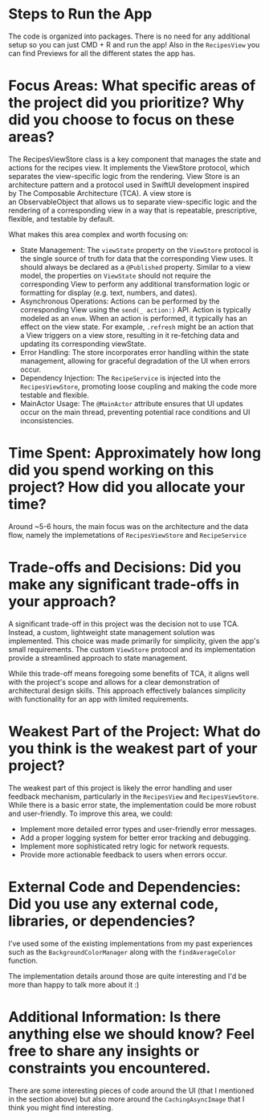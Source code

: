 # Steps to Run the App
The code is organized into packages. There is no need for any additional setup so you can just CMD + R and run the app!
Also in the `RecipesView` you can find Previews for all the different states the app has.

# Focus Areas: What specific areas of the project did you prioritize? Why did you choose to focus on these areas?
The RecipesViewStore class is a key component that manages the state and actions for the recipes view. 
It implements the ViewStore protocol, which separates the view-specific logic from the rendering. 
View Store is an architecture pattern and a protocol used in SwiftUI development inspired by The Composable Architecture (TCA). 
A view store is an ObservableObject that allows us to separate view-specific logic and the rendering of a corresponding view in a way that is repeatable, prescriptive, flexible, and testable by default.

What makes this area complex and worth focusing on:

- State Management: The `viewState` property on the `ViewStore` protocol is the single source of truth for data that the corresponding View uses. It should always be declared as a `@Published` property. Similar to a view model, the properties on `ViewState` should not require the corresponding View to perform any additional transformation logic or formatting for display (e.g. text, numbers, and dates).
- Asynchronous Operations: Actions can be performed by the corresponding View using the `send(_ action:)` API. Action is typically modeled as an `enum`. When an action is performed, it typically has an effect on the view state. For example, `.refresh` might be an action that a View triggers on a view store, resulting in it re-fetching data and updating its corresponding viewState.
- Error Handling: The store incorporates error handling within the state management, allowing for graceful degradation of the UI when errors occur.
- Dependency Injection: The `RecipeService` is injected into the `RecipesViewStore`, promoting loose coupling and making the code more testable and flexible.
- MainActor Usage: The `@MainActor` attribute ensures that UI updates occur on the main thread, preventing potential race conditions and UI inconsistencies.

# Time Spent: Approximately how long did you spend working on this project? How did you allocate your time?
Around ~5-6 hours, the main focus was on the architecture and the data flow, namely the implemetations of `RecipesViewStore` and `RecipeService`

# Trade-offs and Decisions: Did you make any significant trade-offs in your approach?
A significant trade-off in this project was the decision not to use TCA. Instead, a custom, lightweight state management solution was implemented. This choice was made primarily for simplicity, given the app's small requirements.
The custom `ViewStore` protocol and its implementation provide a streamlined approach to state management.

While this trade-off means foregoing some benefits of TCA, it aligns well with the project's scope and allows for a clear demonstration of architectural design skills. This approach effectively balances simplicity with functionality for an app with limited requirements.

# Weakest Part of the Project: What do you think is the weakest part of your project?
The weakest part of this project is likely the error handling and user feedback mechanism, particularly in the `RecipesView` and `RecipesViewStore`. While there is a basic error state, the implementation could be more robust and user-friendly.
To improve this area, we could:

- Implement more detailed error types and user-friendly error messages.
- Add a proper logging system for better error tracking and debugging.
- Implement more sophisticated retry logic for network requests.
- Provide more actionable feedback to users when errors occur.

# External Code and Dependencies: Did you use any external code, libraries, or dependencies?
I've used some of the existing implementations from my past experiences such as the `BackgroundColorManager` along with the `findAverageColor` function.

The implementation details around those are quite interesting and I'd be more than happy to talk more about it :)

# Additional Information: Is there anything else we should know? Feel free to share any insights or constraints you encountered.
There are some interesting pieces of code around the UI (that I mentioned in the section above) but also more around the `CachingAsyncImage` that I think you might find interesting.

